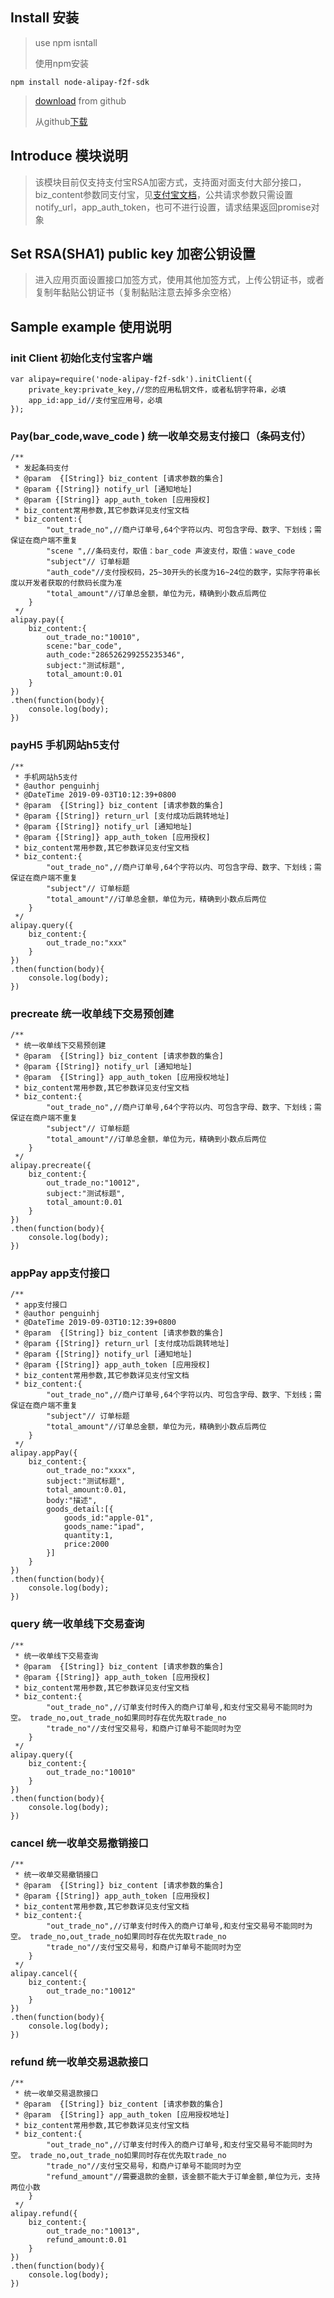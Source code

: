 ## Install 安装


>use npm isntall
>
>使用npm安装 

	npm install node-alipay-f2f-sdk

>[download](https://github.com/ice-penguin/node_alipay_face2face/) from github
>
>从github[下载](https://github.com/ice-penguin/node_alipay_face2face/)

## Introduce 模块说明 

>该模块目前仅支持支付宝RSA加密方式，支持面对面支付大部分接口，biz_content参数同支付宝，见[支付宝文档](https://doc.open.alipay.com/docs/doc.htm?spm=a219a.7629140.0.0.XVhLo4&treeId=193&articleId=105203&docType=1)，公共请求参数只需设置notify_url，app_auth_token，也可不进行设置，请求结果返回promise对象

## Set RSA(SHA1) public key 加密公钥设置
>进入应用页面设置接口加签方式，使用其他加签方式，上传公钥证书，或者复制年黏贴公钥证书（复制黏贴注意去掉多余空格）

## Sample example  使用说明 

### init Client 初始化支付宝客户端

	var alipay=require('node-alipay-f2f-sdk').initClient({
		private_key:private_key,//您的应用私钥文件，或者私钥字符串，必填
		app_id:app_id//支付宝应用号，必填
	});

### Pay(bar_code,wave_code ) 统一收单交易支付接口（条码支付）

	/**
	 * 发起条码支付
	 * @param  {[String]} biz_content [请求参数的集合]
	 * @param {[String]} notify_url [通知地址]
	 * @param {[String]} app_auth_token [应用授权]
	 * biz_content常用参数,其它参数详见支付宝文档
	 * biz_content:{
			"out_trade_no",//商户订单号,64个字符以内、可包含字母、数字、下划线；需保证在商户端不重复
			"scene ",//条码支付，取值：bar_code 声波支付，取值：wave_code
			"subject"//	订单标题
			"auth_code"//支付授权码，25~30开头的长度为16~24位的数字，实际字符串长度以开发者获取的付款码长度为准
			"total_amount"//订单总金额，单位为元，精确到小数点后两位
		}
	 */
	alipay.pay({
		biz_content:{
			out_trade_no:"10010",
			scene:"bar_code",
			auth_code:"286526299255235346",
			subject:"测试标题",
			total_amount:0.01			
		}
	})
	.then(function(body){
		console.log(body);
	})

### payH5 手机网站h5支付

```
/**
 * 手机网站h5支付
 * @author penguinhj
 * @DateTime 2019-09-03T10:12:39+0800
 * @param  {[String]} biz_content [请求参数的集合]
 * @param {[String]} return_url [支付成功后跳转地址]
 * @param {[String]} notify_url [通知地址]
 * @param {[String]} app_auth_token [应用授权]
 * biz_content常用参数,其它参数详见支付宝文档
 * biz_content:{
		"out_trade_no",//商户订单号,64个字符以内、可包含字母、数字、下划线；需保证在商户端不重复
		"subject"//	订单标题
		"total_amount"//订单总金额，单位为元，精确到小数点后两位
	}
 */
alipay.query({
	biz_content:{
		out_trade_no:"xxx"
	}
})
.then(function(body){
	console.log(body);
})
```

### precreate 统一收单线下交易预创建

```
/**
 * 统一收单线下交易预创建
 * @param  {[String]} biz_content [请求参数的集合]
 * @param {[String]} notify_url [通知地址]
 * @param  {[String]} app_auth_token [应用授权地址]
 * biz_content常用参数,其它参数详见支付宝文档
 * biz_content:{
		"out_trade_no",//商户订单号,64个字符以内、可包含字母、数字、下划线；需保证在商户端不重复
		"subject"//	订单标题
		"total_amount"//订单总金额，单位为元，精确到小数点后两位
	}
 */
alipay.precreate({
	biz_content:{
		out_trade_no:"10012",
		subject:"测试标题",
		total_amount:0.01
	}
})
.then(function(body){
	console.log(body);
})
```

### appPay app支付接口

```
/**
 * app支付接口
 * @author penguinhj
 * @DateTime 2019-09-03T10:12:39+0800
 * @param  {[String]} biz_content [请求参数的集合]
 * @param {[String]} return_url [支付成功后跳转地址]
 * @param {[String]} notify_url [通知地址]
 * @param {[String]} app_auth_token [应用授权]
 * biz_content常用参数,其它参数详见支付宝文档
 * biz_content:{
		"out_trade_no",//商户订单号,64个字符以内、可包含字母、数字、下划线；需保证在商户端不重复
		"subject"//	订单标题
		"total_amount"//订单总金额，单位为元，精确到小数点后两位
	}
 */
alipay.appPay({
	biz_content:{
		out_trade_no:"xxxx",
		subject:"测试标题",
		total_amount:0.01,
		body:"描述",
		goods_detail:[{
			goods_id:"apple-01",
			goods_name:"ipad",
			quantity:1,
			price:2000
		}]
	}
})
.then(function(body){
	console.log(body);
})
```

### query 统一收单线下交易查询

```
/**
 * 统一收单线下交易查询
 * @param  {[String]} biz_content [请求参数的集合]
 * @param {[String]} app_auth_token [应用授权]
 * biz_content常用参数,其它参数详见支付宝文档
 * biz_content:{
		"out_trade_no",//订单支付时传入的商户订单号,和支付宝交易号不能同时为空。 trade_no,out_trade_no如果同时存在优先取trade_no
		"trade_no"//支付宝交易号，和商户订单号不能同时为空
	}
 */
alipay.query({
	biz_content:{
		out_trade_no:"10010"
	}
})
.then(function(body){
	console.log(body);
})
```

### cancel 统一收单交易撤销接口

	/**
	 * 统一收单交易撤销接口
	 * @param  {[String]} biz_content [请求参数的集合]
	 * @param {[String]} app_auth_token [应用授权]
	 * biz_content常用参数,其它参数详见支付宝文档
	 * biz_content:{
			"out_trade_no",//订单支付时传入的商户订单号,和支付宝交易号不能同时为空。 trade_no,out_trade_no如果同时存在优先取trade_no
			"trade_no"//支付宝交易号，和商户订单号不能同时为空
		}
	 */
	alipay.cancel({
		biz_content:{
			out_trade_no:"10012"
		}
	})
	.then(function(body){
		console.log(body);
	})

### refund 统一收单交易退款接口

	/**
	 * 统一收单交易退款接口
	 * @param  {[String]} biz_content [请求参数的集合]
	 * @param  {[String]} app_auth_token [应用授权地址]
	 * biz_content常用参数,其它参数详见支付宝文档
	 * biz_content:{
			"out_trade_no",//订单支付时传入的商户订单号,和支付宝交易号不能同时为空。 trade_no,out_trade_no如果同时存在优先取trade_no
			"trade_no"//支付宝交易号，和商户订单号不能同时为空
			"refund_amount"//需要退款的金额，该金额不能大于订单金额,单位为元，支持两位小数
		}
	 */
	alipay.refund({
		biz_content:{
			out_trade_no:"10013",
			refund_amount:0.01
		}
	})
	.then(function(body){
		console.log(body);
	})



